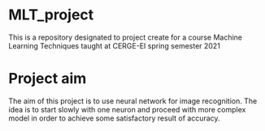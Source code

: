# MLT_project
This is a repository designated to project create for a course Machine Learning Techniques taught at CERGE-EI spring semester 2021

# Project aim

The aim of this project is to use neural network for image recognition. The idea is to start slowly with one neuron and proceed with more complex model in order to achieve some satisfactory result of accuracy.
